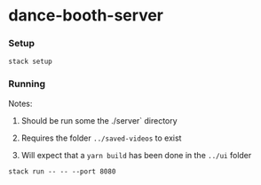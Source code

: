 # dance-booth-server

### Setup

```
stack setup
```

### Running

Notes:

1. Should be run some the ./server` directory

2. Requires the folder `../saved-videos` to exist

3. Will expect that a `yarn build` has been done in the `../ui` folder


```
stack run -- -- --port 8080
```
